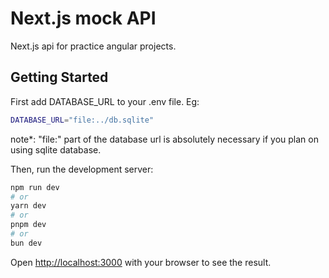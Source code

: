 # Next.js mock API

Next.js api for practice angular projects.

## Getting Started

First add DATABASE_URL to your .env file. Eg:

```bash
DATABASE_URL="file:../db.sqlite"
```

note\*: "file:" part of the database url is absolutely necessary if you plan on using sqlite database.

Then, run the development server:

```bash
npm run dev
# or
yarn dev
# or
pnpm dev
# or
bun dev
```

Open [http://localhost:3000](http://localhost:3000) with your browser to see the result.
